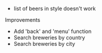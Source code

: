 - list of beers in style doesn't work

Improvements
- Add 'back' and 'menu' function
- Search breweries by country
- Search breweries by city 